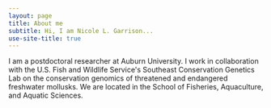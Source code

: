 ```yaml
---
layout: page
title: About me
subtitle: Hi, I am Nicole L. Garrison...
use-site-title: true
---
```


I am a postdoctoral researcher at Auburn University. I work in collaboration with the U.S. Fish and Wildlife Service's Southeast Conservation Genetics Lab on the conservation genomics of threatened and endangered freshwater mollusks. We are located in the School of Fisheries, Aquaculture, and Aquatic Sciences. 

